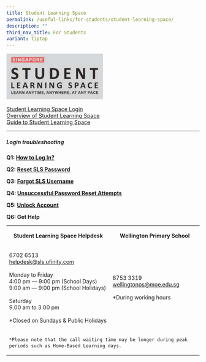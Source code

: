 ```yaml
---
title: Student Learning Space
permalink: /useful-links/for-students/student-learning-space/
description: ""
third_nav_title: For Students
variant: tiptap
---
```

<div class="isomer-image-wrapper">
<img style="width:50%" height="auto" width="100%" src="/images/WTP_SLS.png">
</div>
<p><a href="https://vle.learning.moe.edu.sg/login" rel="noopener noreferrer nofollow" target="_blank">Student Learning Space Login</a> 
<br><a href="https://www.learning.moe.edu.sg/about/overview-of-student-learning-space/" rel="noopener noreferrer nofollow" target="_blank">Overview of Student Learning Space</a> 
<br><a href="https://www.learning.moe.edu.sg/files/Login%20Troubleshooting/SLS%20Account%20Management%20-%20Guide%20for%20Students%20(Pri).pdf" rel="noopener noreferrer nofollow" target="_blank">Guide to Student Learning Space</a> 
<br>
</p>
<hr>
<h5>Login troubleshooting</h5>
<p><strong>Q1: <a href="https://www.learning.moe.edu.sg/login-troubleshooting/authentication/how-to-log-in-student/" rel="noopener noreferrer nofollow" target="_blank">How to Log In?</a></strong>&nbsp;
<br>
</p>
<p><strong>Q2: <a href="https://www.learning.moe.edu.sg/login-troubleshooting/authentication/reset-sls-password-student/" rel="noopener noreferrer nofollow" target="_blank">Reset SLS Password</a></strong>&nbsp;
<br>
</p>
<p><strong>Q3: <a href="https://www.learning.moe.edu.sg/login-troubleshooting/authentication/forgot-sls-username/" rel="noopener noreferrer nofollow" target="_blank">Forgot SLS Username</a></strong>&nbsp;
<br>
</p>
<p><strong>Q4: <a href="https://www.learning.moe.edu.sg/login-troubleshooting/authentication/unsuccessful-password-reset-attempts/" rel="noopener noreferrer nofollow" target="_blank">Unsuccessful Password Reset Attempts</a></strong>&nbsp;
<br>
</p>
<p><strong>Q5: <a href="https://www.learning.moe.edu.sg/login-troubleshooting/authentication/unlock-account/" rel="noopener noreferrer nofollow" target="_blank">Unlock Account</a></strong>&nbsp;
<br>
</p>
<p><strong>Q6: Get Help</strong> 
<br>
</p>
<table style="minWidth: 50px">
<colgroup>
<col>
<col>
</colgroup>
<tbody>
<tr>
<th rowspan="1" colspan="1">
<p>Student Learning Space Helpdesk</p>
</th>
<th rowspan="1" colspan="1">
<p>Wellington Primary School</p>
</th>
</tr>
<tr>
<td rowspan="1" colspan="1">
<p>6702 6513
<br><a href="mailto:helpdesk@sls.ufinity.com" rel="noopener noreferrer nofollow" target="_blank">helpdesk@sls.ufinity.com</a>
<br>
<br>Monday to Friday
<br>4:00 pm ― 9:00 pm (School Days)
<br>9:00 am ― 9:00 pm (School Holidays)
<br>
<br>Saturday
<br>9.00 am to 3.00 pm
<br>
<br>*Closed on Sundays &amp; Public Holidays
<br>
</p>
</td>
<td rowspan="1" colspan="1">
<p>6753 3319
<br><a href="mailto:wellingtonps@moe.edu.sg" rel="noopener noreferrer nofollow" target="_blank">wellingtonps@moe.edu.sg</a>
<br>
<br>*During working hours</p>
</td>
</tr>
<tr>
<td rowspan="1" colspan="2"><pre><code>*Please note that the call waiting time may be longer during peak periods such as Home-Based Learning days.</code></pre>
</td>
</tr>
</tbody>
</table>
<p></p>